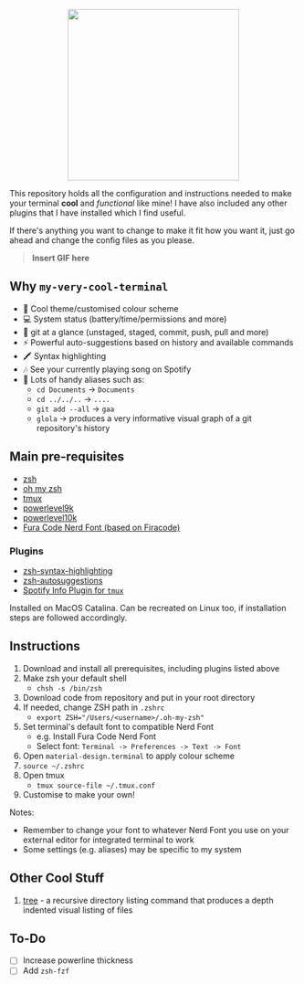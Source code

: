 <p align="center">
    <img width="300" src="https://user-images.githubusercontent.com/15062683/72544747-cf692d00-387f-11ea-90c9-53a04d306e4c.png"/>
</p>

This repository holds all the configuration and instructions needed to make your terminal **cool** and _functional_ like mine! I have also included any other plugins that I have installed which I find useful.

If there's anything you want to change to make it fit how you want it, just go ahead and change the config files as you please.

> **Insert GIF here**

## Why `my-very-cool-terminal`

- 🎨 Cool theme/customised colour scheme
- 💻 System status (battery/time/permissions and more)
- 🚀 git at a glance (unstaged, staged, commit, push, pull and more)
- ⚡️ Powerful auto-suggestions based on history and available commands
- 🖍 Syntax highlighting
- 🎶 See your currently playing song on Spotify
- 🦾 Lots of handy aliases such as:
  - `cd Documents` -> `Documents`
  - `cd ../../..`   -> `....`
  - `git add --all` -> `gaa`
  - `glola` -> produces a very informative visual graph of a git repository's history

## Main pre-requisites

- [zsh](https://www.howtoforge.com/tutorial/how-to-setup-zsh-and-oh-my-zsh-on-linux/)
- [oh my zsh](https://github.com/ohmyzsh/ohmyzsh)
- [tmux](https://linuxize.com/post/getting-started-with-tmux/)
- [powerlevel9k](https://github.com/Powerlevel9k/powerlevel9k)
- [powerlevel10k](https://github.com/romkatv/powerlevel10k)
- [Fura Code Nerd Font (based on Firacode)](https://github.com/ryanoasis/nerd-fonts/blob/master/patched-fonts/FiraCode/Retina/complete/Fura%20Code%20Retina%20Nerd%20Font%20Complete.otf)

### Plugins

- [zsh-syntax-highlighting](https://github.com/zsh-users/zsh-syntax-highlighting)
- [zsh-autosuggestions](https://github.com/zsh-users/zsh-autosuggestions)
- [Spotify Info Plugin for `tmux`](https://github.com/jdxcode/tmux-spotify-info)


Installed on MacOS Catalina. Can be recreated on Linux too, if installation steps are followed accordingly.

## Instructions

1. Download and install all prerequisites, including plugins listed above
2. Make zsh your default shell
    - `chsh -s /bin/zsh`
3. Download code from repository and put in your root directory
4. If needed, change ZSH path in `.zshrc`
    - `export ZSH="/Users/<username>/.oh-my-zsh"`
5. Set terminal's default font to compatible Nerd Font
    - e.g. Install Fura Code Nerd Font
    - Select font: `Terminal -> Preferences -> Text -> Font`
6. Open `material-design.terminal` to apply colour scheme
7. `source ~/.zshrc`
8. Open tmux
    - `tmux source-file ~/.tmux.conf`
9. Customise to make your own!

Notes:

- Remember to change your font to whatever Nerd Font you use on your external editor for integrated terminal to work
- Some settings (e.g. aliases) may be specific to my system

## Other Cool Stuff

1. [tree](https://sourabhbajaj.com/mac-setup/iTerm/tree.html) - a recursive directory listing command that produces a depth indented visual listing of files

## To-Do

- [ ] Increase powerline thickness
- [ ] Add `zsh-fzf`
